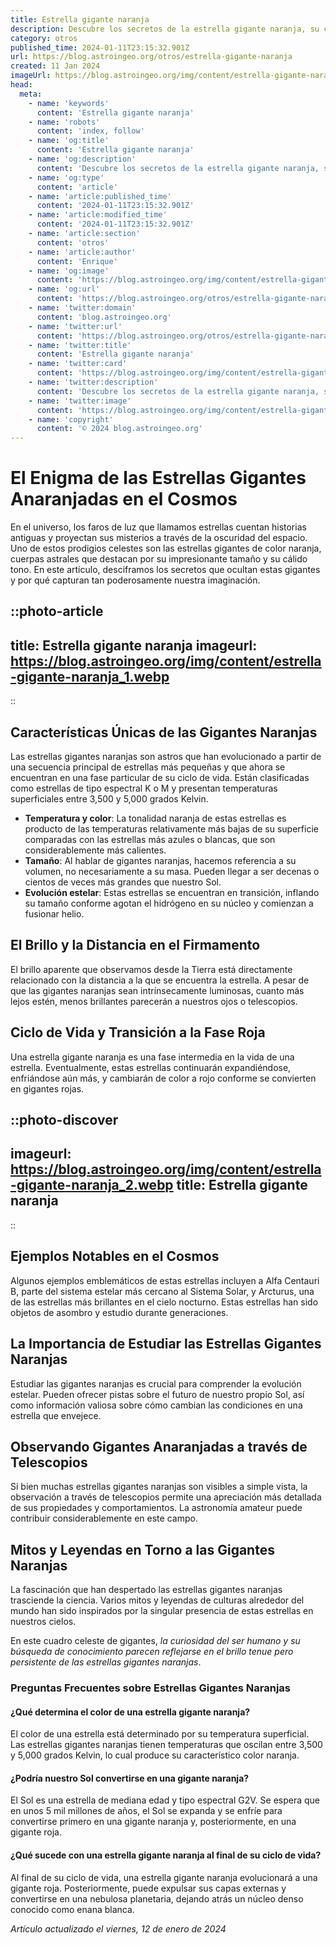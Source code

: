 ```yaml
---
title: Estrella gigante naranja
description: Descubre los secretos de la estrella gigante naranja, su ciclo de vida y su impacto en el universo. Exploración astronómica al alcance.
category: otros
published_time: 2024-01-11T23:15:32.901Z
url: https://blog.astroingeo.org/otros/estrella-gigante-naranja
created: 11 Jan 2024
imageUrl: https://blog.astroingeo.org/img/content/estrella-gigante-naranja_1.webp
head:
  meta:
    - name: 'keywords'
      content: 'Estrella gigante naranja'
    - name: 'robots'
      content: 'index, follow'
    - name: 'og:title'
      content: 'Estrella gigante naranja'
    - name: 'og:description'
      content: 'Descubre los secretos de la estrella gigante naranja, su ciclo de vida y su impacto en el universo. Exploración astronómica al alcance.'
    - name: 'og:type'
      content: 'article'
    - name: 'article:published_time'
      content: '2024-01-11T23:15:32.901Z'
    - name: 'article:modified_time'
      content: '2024-01-11T23:15:32.901Z'
    - name: 'article:section'
      content: 'otros'
    - name: 'article:author'
      content: 'Enrique'
    - name: 'og:image'
      content: 'https://blog.astroingeo.org/img/content/estrella-gigante-naranja_1.webp'
    - name: 'og:url'
      content: 'https://blog.astroingeo.org/otros/estrella-gigante-naranja'
    - name: 'twitter:domain'
      content: 'blog.astroingeo.org'
    - name: 'twitter:url'
      content: 'https://blog.astroingeo.org/otros/estrella-gigante-naranja'
    - name: 'twitter:title'
      content: 'Estrella gigante naranja'
    - name: 'twitter:card'
      content: 'https://blog.astroingeo.org/img/content/estrella-gigante-naranja_1.webp'
    - name: 'twitter:description'
      content: 'Descubre los secretos de la estrella gigante naranja, su ciclo de vida y su impacto en el universo. Exploración astronómica al alcance.'
    - name: 'twitter:image'
      content: 'https://blog.astroingeo.org/img/content/estrella-gigante-naranja_1.webp'
    - name: 'copyright'
      content: '© 2024 blog.astroingeo.org'
---
```

# El Enigma de las Estrellas Gigantes Anaranjadas en el Cosmos

En el universo, los faros de luz que llamamos estrellas cuentan historias antiguas y proyectan sus misterios a través de la oscuridad del espacio. Uno de estos prodigios celestes son las estrellas gigantes de color naranja, cuerpas astrales que destacan por su impresionante tamaño y su cálido tono. En este artículo, desciframos los secretos que ocultan estas gigantes y por qué capturan tan poderosamente nuestra imaginación.


::photo-article
---
title: Estrella gigante naranja
imageurl: https://blog.astroingeo.org/img/content/estrella-gigante-naranja_1.webp
---
::


## Características Únicas de las Gigantes Naranjas

Las estrellas gigantes naranjas son astros que han evolucionado a partir de una secuencia principal de estrellas más pequeñas y que ahora se encuentran en una fase particular de su ciclo de vida. Están clasificadas como estrellas de tipo espectral K o M y presentan temperaturas superficiales entre 3,500 y 5,000 grados Kelvin.

- **Temperatura y color**: La tonalidad naranja de estas estrellas es producto de las temperaturas relativamente más bajas de su superficie comparadas con las estrellas más azules o blancas, que son considerablemente más calientes.
- **Tamaño**: Al hablar de gigantes naranjas, hacemos referencia a su volumen, no necesariamente a su masa. Pueden llegar a ser decenas o cientos de veces más grandes que nuestro Sol.
- **Evolución estelar**: Estas estrellas se encuentran en transición, inflando su tamaño conforme agotan el hidrógeno en su núcleo y comienzan a fusionar helio.

## El Brillo y la Distancia en el Firmamento

El brillo aparente que observamos desde la Tierra está directamente relacionado con la distancia a la que se encuentra la estrella. A pesar de que las gigantes naranjas sean intrínsecamente luminosas, cuanto más lejos estén, menos brillantes parecerán a nuestros ojos o telescopios.

## Ciclo de Vida y Transición a la Fase Roja

Una estrella gigante naranja es una fase intermedia en la vida de una estrella. Eventualmente, estas estrellas continuarán expandiéndose, enfriándose aún más, y cambiarán de color a rojo conforme se convierten en gigantes rojas.


::photo-discover
---
imageurl: https://blog.astroingeo.org/img/content/estrella-gigante-naranja_2.webp
title: Estrella gigante naranja
---
::


## Ejemplos Notables en el Cosmos

Algunos ejemplos emblemáticos de estas estrellas incluyen a Alfa Centauri B, parte del sistema estelar más cercano al Sistema Solar, y Arcturus, una de las estrellas más brillantes en el cielo nocturno. Estas estrellas han sido objetos de asombro y estudio durante generaciones.

## La Importancia de Estudiar las Estrellas Gigantes Naranjas

Estudiar las gigantes naranjas es crucial para comprender la evolución estelar. Pueden ofrecer pistas sobre el futuro de nuestro propio Sol, así como información valiosa sobre cómo cambian las condiciones en una estrella que envejece.

## Observando Gigantes Anaranjadas a través de Telescopios

Si bien muchas estrellas gigantes naranjas son visibles a simple vista, la observación a través de telescopios permite una apreciación más detallada de sus propiedades y comportamientos. La astronomía amateur puede contribuir considerablemente en este campo.

## Mitos y Leyendas en Torno a las Gigantes Naranjas

La fascinación que han despertado las estrellas gigantes naranjas trasciende la ciencia. Varios mitos y leyendas de culturas alrededor del mundo han sido inspirados por la singular presencia de estas estrellas en nuestros cielos.

En este cuadro celeste de gigantes, *la curiosidad del ser humano y su búsqueda de conocimiento parecen reflejarse en el brillo tenue pero persistente de las estrellas gigantes naranjas*.

### Preguntas Frecuentes sobre Estrellas Gigantes Naranjas

#### ¿Qué determina el color de una estrella gigante naranja?

El color de una estrella está determinado por su temperatura superficial. Las estrellas gigantes naranjas tienen temperaturas que oscilan entre 3,500 y 5,000 grados Kelvin, lo cual produce su característico color naranja.

#### ¿Podría nuestro Sol convertirse en una gigante naranja?

El Sol es una estrella de mediana edad y tipo espectral G2V. Se espera que en unos 5 mil millones de años, el Sol se expanda y se enfríe para convertirse primero en una gigante naranja y, posteriormente, en una gigante roja.

#### ¿Qué sucede con una estrella gigante naranja al final de su ciclo de vida?

Al final de su ciclo de vida, una estrella gigante naranja evolucionará a una gigante roja. Posteriormente, puede expulsar sus capas externas y convertirse en una nebulosa planetaria, dejando atrás un núcleo denso conocido como enana blanca.

_Artículo actualizado el viernes, 12 de enero de 2024_